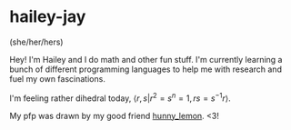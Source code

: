 # hailey-jay
(she/her/hers)

Hey! I'm Hailey and I do math and other fun stuff.
I'm currently learning a bunch of different programming languages to help me with research and fuel my own fascinations.

I'm feeling rather dihedral today, $\langle r,s \vert r^2=s^n=1,rs=s^{-1}r \rangle$.

My pfp was drawn by my good friend [hunny_lemon](https://x.com/hunny_lemmonn/status/1743874309397827988?s=46&t=MephgeGR1_V1n_8F-F3N4Q "Give him love!!"). <3!


<!---
hailey-jay/hailey-jay is a ✨ special ✨ repository because its `README.md` (this file) appears on your GitHub profile.
You can click the Preview link to take a look at your changes.
--->
